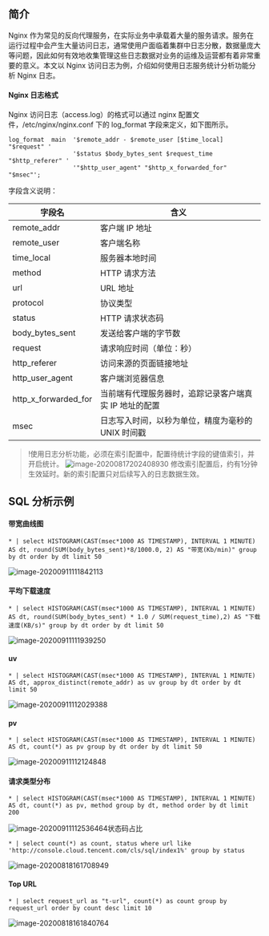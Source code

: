 ## 简介

Nginx 作为常见的反向代理服务，在实际业务中承载着大量的服务请求。服务在运行过程中会产生大量访问日志，通常使用户面临着集群中日志分散，数据量庞大等问题，因此如何有效地收集管理这些日志数据对业务的运维及运营都有着非常重要的意义。本文以 Nginx 访问日志为例，介绍如何使用日志服务统计分析功能分析 Nginx 日志。

#### Nginx 日志格式

Nginx 访问日志（access.log）的格式可以通过 nginx 配置文件，/etc/nginx/nginx.conf 下的 log_format 字段来定义，如下图所示。

```shell
log_format  main  '$remote_addr - $remote_user [$time_local] "$request" '
                  '$status $body_bytes_sent $request_time "$http_referer" '
                  '"$http_user_agent" "$http_x_forwarded_for" "$msec"';
```

字段含义说明：

| 字段名               | 含义                                                   |
| -------------------- | ------------------------------------------------------ |
| remote_addr          | 客户端 IP 地址                                         |
| remote_user          | 客户端名称                                             |
| time_local           | 服务器本地时间                                         |
| method               | HTTP 请求方法                                          |
| url                  | URL 地址                                               |
| protocol             | 协议类型                                               |
| status               | HTTP 请求状态码                                        |
| body_bytes_sent      | 发送给客户端的字节数                                   |
| request              | 请求响应时间（单位：秒）                               |
| http_referer         | 访问来源的页面链接地址                                 |
| http_user_agent      | 客户端浏览器信息                                       |
| http_x_forwarded_for | 当前端有代理服务器时，追踪记录客户端真实 IP 地址的配置 |
| msec                 | 日志写入时间，以秒为单位，精度为毫秒的 UNIX 时间戳       |

>!使用日志分析功能，必须在索引配置中，配置待统计字段的键值索引，并开启统计。
>![image-20200817202408930](https://main.qcloudimg.com/raw/c2f6b9608764c2007ee20cb2b7b7016f.png)
修改索引配置后，约有1分钟生效延时。新的索引配置只对后续写入的日志数据生效。



## SQL 分析示例

#### 带宽曲线图

```plaintext
* | select HISTOGRAM(CAST(msec*1000 AS TIMESTAMP), INTERVAL 1 MINUTE) AS dt, round(SUM(body_bytes_sent)*8/1000.0, 2) AS "带宽(Kb/min)" group by dt order by dt limit 50
```

![image-20200911111842113](https://main.qcloudimg.com/raw/ecc05dd9a50e904a3ef8829bdb57e662.png)

#### 平均下载速度

```plaintext
* | select HISTOGRAM(CAST(msec*1000 AS TIMESTAMP), INTERVAL 1 MINUTE) AS dt, round(SUM(body_bytes_sent) * 1.0 / SUM(request_time),2) AS "下载速度(KB/s)" group by dt order by dt limit 50
```

![image-20200911111939250](https://main.qcloudimg.com/raw/5c34c3eaffdaa281fa2b0130e1232ac9.png)

#### uv

```plaintext
* | select HISTOGRAM(CAST(msec*1000 AS TIMESTAMP), INTERVAL 1 MINUTE) AS dt, approx_distinct(remote_addr) as uv group by dt order by dt limit 50
```

![image-20200911112029388](https://main.qcloudimg.com/raw/c0bc1b75b9221487b162cd3aa4c04a27.png)

#### pv

```plaintext
* | select HISTOGRAM(CAST(msec*1000 AS TIMESTAMP), INTERVAL 1 MINUTE) AS dt, count(*) as pv group by dt order by dt limit 50
```

![image-20200911112124848](https://main.qcloudimg.com/raw/7aa705b7c9d4e38f4ec25c8ec72af1bf.png)

#### 请求类型分布

```plaintext
* | select HISTOGRAM(CAST(msec*1000 AS TIMESTAMP), INTERVAL 1 MINUTE) AS dt, count(*) as pv, method group by dt, method order by dt limit 200
```

![image-20200911112536464](https://main.qcloudimg.com/raw/ee19047e3e3802fd80350875acb06832.png)状态码占比

```plaintext
* | select count(*) as count, status where url like 'http://console.cloud.tencent.com/cls/sql/index1%' group by status
```

![image-20200818161708949](https://main.qcloudimg.com/raw/914390feb42a768f2ba7121f70c6a447.png)

#### Top URL

```plaintext
* | select request_url as "t-url", count(*) as count group by request_url order by count desc limit 10
```

![image-20200818161840764](https://main.qcloudimg.com/raw/48f16a7d421dbc1ddd035c6f43a59d40.png)
